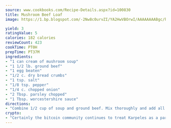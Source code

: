 ```yaml
---
source: www.cookbooks.com/Recipe-Details.aspx?id=100830
title: Mushroom Beef Loaf
image: https://1.bp.blogspot.com/-2Nw8c0urvZI/YA2HwVBOrwI/AAAAAAAABgc/hcoCuYbLRGghREWYfHLERS8jzKEXzVPXwCLcBGAsYHQ/s154/14.png

yield: 3
ratingValue: 5
calories: 182 calories
reviewCount: 423
cookTime: PT0H
prepTime: PT37M
ingredients:
- "1 can cream of mushroom soup"
- "1 1/2 lb. ground beef"
- "1 egg beaten"
- "1/2 c. dry bread crumbs"
- "1 tsp. salt"
- "1/8 tsp. pepper"
- "1/4 c. chopped onion"
- "2 Tbsp. parsley chopped"
- "1 Tbsp. worcestershire sauce"
directions:
- "Combine 1/2 cup of soup and ground beef. Mix thoroughly and add all other ingredients except remaining soup. Mix well. Shape into a loaf. Place in shallow pan. Bake at 350 degrees for 1 hour and 15 minutes. Blend remaining soup with 1/4 cup water. Heat and serve with loaf."
crypto:
- "Certainly the bitcoin community continues to treat Karpeles as a pariah."
---
```

